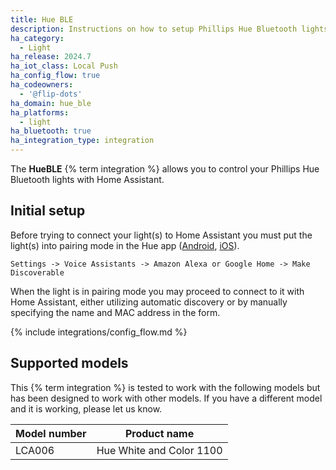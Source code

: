 ```yaml
---
title: Hue BLE
description: Instructions on how to setup Phillips Hue Bluetooth lights within Home Assistant.
ha_category:
  - Light
ha_release: 2024.7
ha_iot_class: Local Push
ha_config_flow: true
ha_codeowners:
  - '@flip-dots'
ha_domain: hue_ble
ha_platforms:
  - light
ha_bluetooth: true
ha_integration_type: integration
---
```


The **HueBLE** {% term integration %} allows you to control your Phillips Hue Bluetooth lights with Home Assistant.


## Initial setup

<div class='note'>

Before trying to connect your light(s) to Home Assistant you must put the light(s) into pairing mode in the Hue app ([Android](https://play.google.com/store/apps/details?id=com.philips.lighting.hue2), [iOS](https://apps.apple.com/us/app/philips-hue/id1055281310)).

`Settings -> Voice Assistants -> Amazon Alexa or Google Home -> Make Discoverable`

When the light is in pairing mode you may proceed to connect to it with Home Assistant, either utilizing automatic discovery or by manually specifying the name and MAC address in the form.

</div>

{% include integrations/config_flow.md %}

## Supported models

<div class='note warning'>
This {% term integration %} is tested to work with the following models but has been designed to work with other models. If you have a different model and it is working, please let us know.
</div>

| Model number | Product name                                     |
|--------------|--------------------------------------------------|
| LCA006       | Hue White and Color 1100                         |
